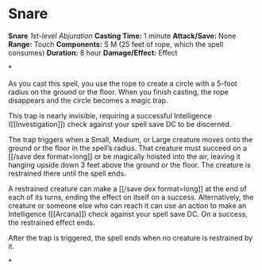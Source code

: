 # Snare

**Snare**
_1st-level Abjuration_
**Casting Time:** 1 minute
**Attack/Save:** None
**Range:** Touch
**Components:** S M (25 feet of rope, which the spell consumes)
**Duration:** 8 hour
**Damage/Effect:** Effect

*<p class="Core-Styles_Core-Body">As you cast this spell, you use the rope to create a circle with a 5-foot radius on the ground or the floor. When you finish casting, the rope disappears and the circle becomes a magic trap.</p>
<p class="Core-Styles_Core-Body">This trap is nearly invisible, requiring a successful Intelligence ([[Investigation]]) check against your spell save DC to be discerned.</p>
<p class="Core-Styles_Core-Body">The trap triggers when a Small, Medium, or Large creature moves onto the ground or the floor in the spell’s radius. That creature must succeed on a [[/save dex format=long]] or be magically hoisted into the air, leaving it hanging upside down 3 feet above the ground or the floor. The creature is restrained there until the spell ends.</p>
<p class="Core-Styles_Core-Body">A restrained creature can make a [[/save dex format=long]] at the end of each of its turns, ending the effect on itself on a success. Alternatively, the creature or someone else who can reach it can use an action to make an Intelligence ([[Arcana]]) check against your spell save DC. On a success, the restrained effect ends.</p>
<p class="Core-Styles_Core-Body">After the trap is triggered, the spell ends when no creature is restrained by it.</p>*